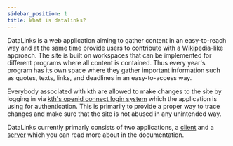 ```yaml
---
sidebar_position: 1
title: What is datalinks? 
---
```


DataLinks is a web application aiming to gather content in an easy-to-reach way and at the same time provide users to contribute with a Wikipedia-like approach. The site is built on workspaces that can be implemented for different programs where all content is contained. Thus every year's program has its own space where they gather important information such as quotes, texts, links, and deadlines in an easy-to-access way.

Everybody associated with kth are allowed to make changes to the site by logging in via [kth's openid connect login system](https://intra.kth.se/en/it/natverk/identitetshantering/konfigurationsinformation-for-saml-openid-connect-1.1045571) which the application is using for authentication. This is primarily to provide a proper way to trace changes and make sure that the site is not abused in any unintended way.

DataLinks currently primarly consists of two applications, a [client](Client/intro-client) and a [server](Server/intro-server) which you can read more about in the documentation.